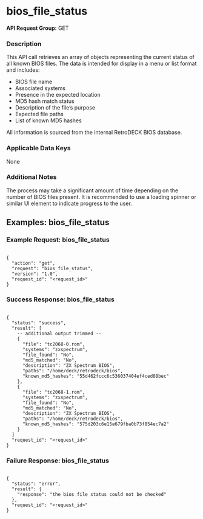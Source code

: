 # bios_file_status

**API Request Group:** GET

### Description


This API call retrieves an array of objects representing the current status of all known BIOS files. The data is intended for display in a menu or list format and includes:

- BIOS file name
- Associated systems
- Presence in the expected location
- MD5 hash match status
- Description of the file’s purpose
- Expected file paths
- List of known MD5 hashes

All information is sourced from the internal RetroDECK BIOS database.


### Applicable Data Keys 

None

### Additional Notes

The process may take a significant amount of time depending on the number of BIOS files present. It is recommended to use a loading spinner or similar UI element to indicate progress to the user.



## Examples: bios_file_status

### Example Request: bios_file_status

```

{
  "action": "get",
  "request": "bios_file_status",
  "version": "1.0",
  "request_id": "<request_id>"
}

```

### Success Response: bios_file_status

```

{
  "status": "success",
  "result": [
    -- additional output trimmed --
    {
      "file": "tc2068-0.rom",
      "systems": "zxspectrum",
      "file_found": "No",
      "md5_matched": "No",
      "description": "ZX Spectrum BIOS",
      "paths": "/home/deck/retrodeck/bios",
      "known_md5_hashes": "55d462fccc6c536037404ef4ced08bec"
    },
    {
      "file": "tc2068-1.rom",
      "systems": "zxspectrum",
      "file_found": "No",
      "md5_matched": "No",
      "description": "ZX Spectrum BIOS",
      "paths": "/home/deck/retrodeck/bios",
      "known_md5_hashes": "575d203c6e15e679fba0b73f854ec7a2"
    }
  ]
  "request_id": "<request_id>"
}

```

### Failure Response: bios_file_status


```

{
  "status": "error",
  "result": {
    "response": "the bios file status could not be checked"
  },
  "request_id": "<request_id>"
}

```

